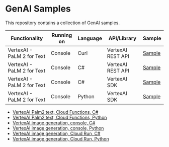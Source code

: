 # GenAI Samples

This repository contains a collection of GenAI samples.

| Functionality | Running on | Language | API/Library | Sample |
| --- | --- | --- | --- | --- |
| VertexAI - PaLM 2 for Text | Console | Curl | VertexAI REST API | [Sample](./vertexai/palm2-text/console/curl/) |
| VertexAI - PaLM 2 for Text | Console | C# | VertexAI REST API | [Sample](./vertexai/palm2-text/console/csharp/rest) |
| VertexAI - PaLM 2 for Text | Console | C# | VertexAI SDK | [Sample](./vertexai/palm2-text/console/csharp/sdk/) |
| VertexAI - PaLM 2 for Text | Console | Python | VertexAI SDK | [Sample](./vertexai/palm2-text/console/python/sdk) |

* [VertexAI Palm2 text, Cloud Functions, C#](./vertexai/palm2-text/functions/csharp/)
* [VertexAI Palm2 text, Cloud Functions, Python](./vertexai/palm2-text/functions/python/)
* [VertexAI image generation, console, C#](./vertexai/imagegen/console/csharp/)
* [VertexAI image generation, console, Python](./vertexai/imagegen/console/python/)
* [VertexAI image generation, Cloud Run, C#](./vertexai/imagegen/run/csharp/)
* [VertexAI image generation, Cloud Run, Python](./vertexai/imagegen/run/python/)

